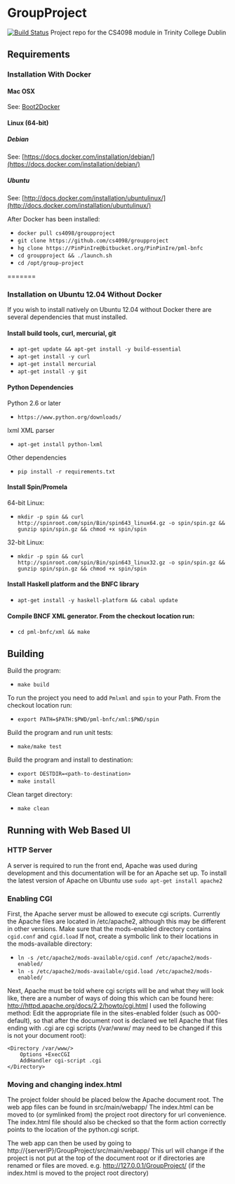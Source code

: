 # GroupProject
[![Build Status](https://travis-ci.org/CS4098/GroupProject.svg?branch=it2)](https://travis-ci.org/CS4098/GroupProject)
Project repo for the CS4098 module in Trinity College Dublin

## Requirements

### Installation With Docker

#### Mac OSX

See: [Boot2Docker](https://github.com/boot2docker/boot2docker)

#### Linux (64-bit)

##### Debian
See: [https://docs.docker.com/installation/debian/](https://docs.docker.com/installation/debian/)

##### Ubuntu
See: [http://docs.docker.com/installation/ubuntulinux/](http://docs.docker.com/installation/ubuntulinux/)

After Docker has been installed:

* ```docker pull cs4098/groupproject```
* ```git clone https://github.com/cs4098/groupproject```
* ```hg clone https://PinPinIre@bitbucket.org/PinPinIre/pml-bnfc```
* ```cd groupproject && ./launch.sh```
* ```cd /opt/group-project```

=======
### Installation on Ubuntu 12.04 Without Docker
If you wish to install natively on Ubuntu 12.04 without Docker there are several dependencies that must installed.

#### Install build tools, curl, mercurial, git
* ```apt-get update && apt-get install -y build-essential```
* ```apt-get install -y curl```
* ```apt-get install mercurial```
* ```apt-get install -y git```

#### Python Dependencies
Python 2.6 or later
* ```https://www.python.org/downloads/```

lxml XML parser
* ```apt-get install python-lxml```

Other dependencies
* ```pip install -r requirements.txt```

#### Install Spin/Promela
64-bit Linux:
* ```mkdir -p spin && curl http://spinroot.com/spin/Bin/spin643_linux64.gz -o spin/spin.gz && gunzip spin/spin.gz && chmod +x spin/spin```

32-bit Linux:
* ```mkdir -p spin && curl http://spinroot.com/spin/Bin/spin643_linux32.gz -o spin/spin.gz && gunzip spin/spin.gz && chmod +x spin/spin```

#### Install Haskell platform and the BNFC library
* ```apt-get install -y haskell-platform && cabal update```

#### Compile BNCF XML generator. From the checkout location run:
* ```cd pml-bnfc/xml && make```


## Building
Build the program:
* ```make build```

To run the project you need to add ```Pmlxml``` and ```spin``` to your Path. From the checkout location run:
* ```export PATH=$PATH:$PWD/pml-bnfc/xml:$PWD/spin```

Build the program and run unit tests:
* ```make/make test```

Build the program and install to destination:
* ```export DESTDIR=<path-to-destination>```
* ```make install```

Clean target directory:
* ```make clean```

## Running with Web Based UI

### HTTP Server
A server is required to run the front end, Apache was used during development and this documentation will be for an Apache set up.
To install the latest version of Apache on Ubuntu use ```sudo apt-get install apache2```

### Enabling CGI
First, the Apache server must be allowed to execute cgi scripts. Currently the Apache files are located in /etc/apache2, although this may be different in other versions.
Make sure that the mods-enabled directory contains ```cgid.conf``` and ```cgid.load```
If not, create a symbolic link to their locations in the mods-available directory:
* ```ln -s /etc/apache2/mods-available/cgid.conf /etc/apache2/mods-enabled/```
* ```ln -s /etc/apache2/mods-available/cgid.load /etc/apache2/mods-enabled/```

Next, Apache must be told where cgi scripts will be and what they will look like, there are a number of ways of doing this which can be found here: http://httpd.apache.org/docs/2.2/howto/cgi.html
I used the following method:
Edit the appropriate file in the sites-enabled folder (such as 000-default), so that after the document root is declared we tell Apache that files ending with .cgi are cgi scripts (/var/www/ may need to be changed if this is not your document root):
```
<Directory /var/www/>
    Options +ExecCGI
    AddHandler cgi-script .cgi
</Directory>
```
### Moving and changing index.html
The project folder should be placed below the Apache document root.
The web app files can be found in src/main/webapp/
The index.html can be moved to (or symlinked from) the project root directory for url convenience.
The index.html file should also be checked so that the form action correctly points to the location of the python.cgi script.

The web app can then be used by going to http://{serverIP}/GroupProject/src/main/webapp/
This url will change if the project is not put at the top of the document root or if directories are renamed or files are moved.
e.g. http://127.0.0.1/GroupProject/ (if the index.html is moved to the project root directory)


